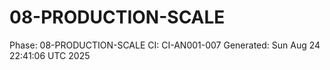 # 08-PRODUCTION-SCALE
Phase: 08-PRODUCTION-SCALE
CI: CI-AN001-007
Generated: Sun Aug 24 22:41:06 UTC 2025
